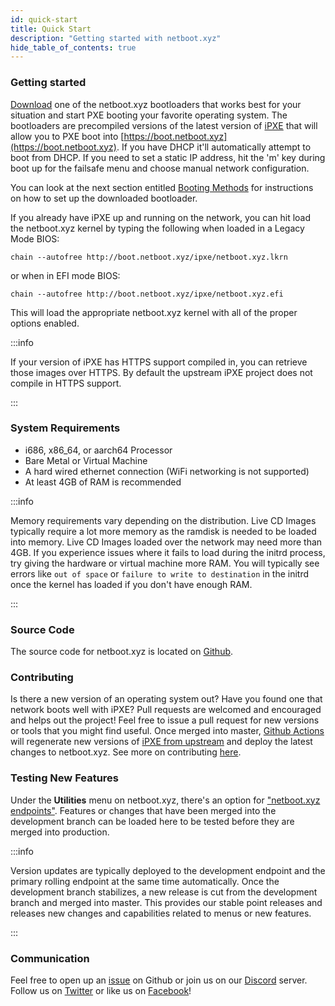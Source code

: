 ```yaml
---
id: quick-start
title: Quick Start
description: "Getting started with netboot.xyz"
hide_table_of_contents: true
---
```


### Getting started

[Download](https://netboot.xyz/downloads/) one of the netboot.xyz bootloaders that works best for your situation and start PXE booting your favorite operating system.  The bootloaders are precompiled versions of the latest version of [iPXE](https://github.com/ipxe/ipxe) that will allow you to PXE boot into [https://boot.netboot.xyz](https://boot.netboot.xyz).  If you have DHCP it'll automatically attempt to boot from DHCP.  If you need to set a static IP address, hit the 'm' key during boot up for the failsafe menu and choose manual network configuration.

You can look at the next section entitled [Booting Methods](https://netboot.xyz/docs/category/booting-methods) for instructions on how to set up the downloaded bootloader.

If you already have iPXE up and running on the network, you can hit load the netboot.xyz kernel by typing the following when loaded in a Legacy Mode BIOS:

```
chain --autofree http://boot.netboot.xyz/ipxe/netboot.xyz.lkrn
```

or when in EFI mode BIOS:

```
chain --autofree http://boot.netboot.xyz/ipxe/netboot.xyz.efi
```

This will load the appropriate netboot.xyz kernel with all of the proper options enabled.

:::info

If your version of iPXE has HTTPS support compiled in, you can retrieve those images over HTTPS. By default the upstream iPXE project does not compile in HTTPS support.

:::

### System Requirements

- i686, x86_64, or aarch64 Processor
- Bare Metal or Virtual Machine
- A hard wired ethernet connection (WiFi networking is not supported)
- At least 4GB of RAM is recommended 

:::info

Memory requirements vary depending on the distribution. Live CD Images typically require a lot more memory as the ramdisk is needed to be loaded into memory. Live CD Images loaded over the network may need more than 4GB. If you experience issues where it fails to load during the initrd process, try giving the hardware or virtual machine more RAM. You will typically see errors like `out of space` or `failure to write to destination` in the initrd once the kernel has loaded if you don't have enough RAM.

:::

### Source Code

The source code for netboot.xyz is located on [Github](https://github.com/netbootxyz/netboot.xyz).

### Contributing

Is there a new version of an operating system out?  Have you found one that network boots well with iPXE?  Pull requests are welcomed and encouraged and helps out the project!  Feel free to issue a pull request for new versions or tools that you might find useful.  Once merged into master, [Github Actions](https://github.com/netbootxyz/netboot.xyz/actions) will regenerate new versions of [iPXE from upstream](https://github.com/ipxe/ipxe) and deploy the latest changes to netboot.xyz.  See more on contributing [here](https://netboot.xyz/docs/contributing).

### Testing New Features

Under the **Utilities** menu on netboot.xyz, there's an option for ["netboot.xyz endpoints"](https://github.com/netbootxyz/netboot.xyz/blob/development/roles/netbootxyz/templates/menu/nbxyz.ipxe.j2).  Features or changes that have been merged into the development branch can be loaded here to be tested before they are merged into production. 

:::info

Version updates are typically deployed to the development endpoint and the primary rolling endpoint at the same time automatically. Once the development branch stabilizes, a new release is cut from the development branch and merged into master. This provides our stable point releases and releases new changes and capabilities related to menus or new features.

:::

### Communication

Feel free to open up an [issue](https://github.com/netbootxyz/netboot.xyz/issues/new/choose) on Github or join us on our [Discord](https://discord.gg/An6PA2a) server.  Follow us on [Twitter](https://twitter.com/netbootxyz) or like us on [Facebook](https://www.facebook.com/netboot.xyz)!
